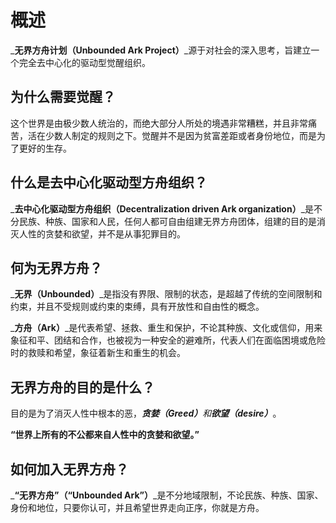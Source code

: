 # 概述

_**无界方舟计划（Unbounded Ark Project）**_源于对社会的深入思考，旨建立一个完全去中心化的驱动型觉醒组织。

## 为什么需要觉醒？

这个世界是由极少数人统治的，而绝大部分人所处的境遇非常糟糕，并且非常痛苦，活在少数人制定的规则之下。觉醒并不是因为贫富差距或者身份地位，而是为了更好的生存。

## 什么是去中心化驱动型方舟组织？

_**去中心化驱动型方舟组织（Decentralization driven Ark organization）**_是不分民族、种族、国家和人民，任何人都可自由组建无界方舟团体，组建的目的是消灭人性的贪婪和欲望，并不是从事犯罪目的。

## 何为无界方舟？

_**无界（Unbounded）**_是指没有界限、限制的状态，是超越了传统的空间限制和约束，并且不受规则或约束的束缚，具有开放性和自由性的概念。

_**方舟（Ark）**_是代表希望、拯救、重生和保护，不论其种族、文化或信仰，用来象征和平、团结和合作，也被视为一种安全的避难所，代表人们在面临困境或危险时的救赎和希望，象征着新生和重生的机会。

## 无界方舟的目的是什么？

目的是为了消灭人性中根本的恶，_**贪婪（Greed）**_和_**欲望（desire）**_。

**“世界上所有的不公都来自人性中的贪婪和欲望。”**

## 如何加入无界方舟？

_**“无界方舟”（“Unbounded Ark”）**_是不分地域限制，不论民族、种族、国家、身份和地位，只要你认可，并且希望世界走向正序，你就是方舟。


